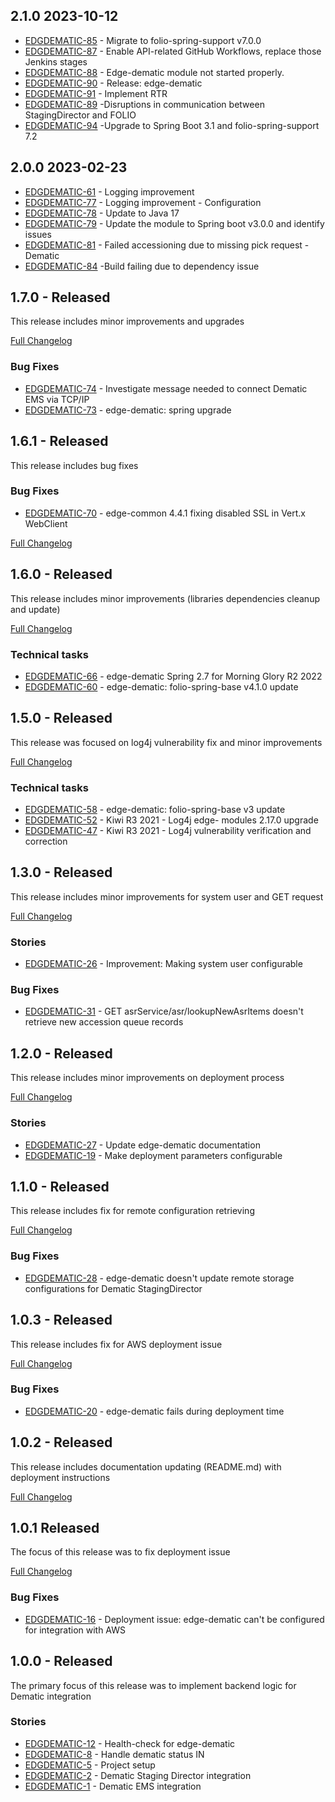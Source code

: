 ## 2.1.0 2023-10-12

* [EDGDEMATIC-85](https://issues.folio.org/browse/EDGDEMATIC-85) - Migrate to folio-spring-support v7.0.0
* [EDGDEMATIC-87](https://issues.folio.org/browse/EDGDEMATIC-87) - Enable API-related GitHub Workflows, replace those Jenkins stages
* [EDGDEMATIC-88](https://issues.folio.org/browse/EDGDEMATIC-88) - Edge-dematic module not started properly.
* [EDGDEMATIC-90](https://issues.folio.org/browse/EDGDEMATIC-90) - Release: edge-dematic
* [EDGDEMATIC-91](https://issues.folio.org/browse/EDGDEMATIC-91) - Implement RTR
* [EDGDEMATIC-89](https://issues.folio.org/browse/EDGDEMATIC-89) -Disruptions in communication between StagingDirector and FOLIO
* [EDGDEMATIC-94](https://issues.folio.org/browse/EDGDEMATIC-94) -Upgrade to Spring Boot 3.1 and folio-spring-support 7.2

## 2.0.0 2023-02-23

* [EDGDEMATIC-61](https://issues.folio.org/browse/EDGDEMATIC-61) - Logging improvement
* [EDGDEMATIC-77](https://issues.folio.org/browse/EDGDEMATIC-77) - Logging improvement - Configuration
* [EDGDEMATIC-78](https://issues.folio.org/browse/EDGDEMATIC-78) - Update to Java 17
* [EDGDEMATIC-79](https://issues.folio.org/browse/EDGDEMATIC-79) - Update the module to Spring boot v3.0.0 and identify issues
* [EDGDEMATIC-81](https://issues.folio.org/browse/EDGDEMATIC-81) - Failed accessioning due to missing pick request - Dematic
* [EDGDEMATIC-84](https://issues.folio.org/browse/EDGDEMATIC-84) -Build failing due to dependency issue


## 1.7.0 - Released
This release includes minor improvements and upgrades

[Full Changelog](https://github.com/folio-org/edge-dematic/compare/v1.6.1...v1.7.0)

### Bug Fixes
* [EDGDEMATIC-74](https://issues.folio.org/browse/EDGDEMATIC-74) - Investigate message needed to connect Dematic EMS via TCP/IP
* [EDGDEMATIC-73](https://issues.folio.org/browse/EDGDEMATIC-73) - edge-dematic: spring upgrade

## 1.6.1 - Released
This release includes bug fixes

### Bug Fixes
* [EDGDEMATIC-70](https://issues.folio.org/browse/EDGDEMATIC-70) - edge-common 4.4.1 fixing disabled SSL in Vert.x WebClient

[Full Changelog](https://github.com/folio-org/edge-dematic/compare/v1.6.0...v1.6.1)

## 1.6.0 - Released
This release includes minor improvements (libraries dependencies cleanup and update)

[Full Changelog](https://github.com/folio-org/edge-dematic/compare/v1.5.0...v1.6.0)

### Technical tasks
* [EDGDEMATIC-66](https://issues.folio.org/browse/EDGDEMATIC-66) - edge-dematic Spring 2.7 for Morning Glory R2 2022
* [EDGDEMATIC-60](https://issues.folio.org/browse/EDGDEMATIC-60) - edge-dematic: folio-spring-base v4.1.0 update

## 1.5.0 - Released
This release was focused on log4j vulnerability fix and minor improvements

[Full Changelog](https://github.com/folio-org/edge-dematic/compare/v1.3.0...v1.5.0)

### Technical tasks
* [EDGDEMATIC-58](https://issues.folio.org/browse/EDGDEMATIC-58) - edge-dematic: folio-spring-base v3 update
* [EDGDEMATIC-52](https://issues.folio.org/browse/EDGDEMATIC-52) - Kiwi R3 2021 - Log4j edge- modules 2.17.0 upgrade
* [EDGDEMATIC-47](https://issues.folio.org/browse/EDGDEMATIC-47) - Kiwi R3 2021 - Log4j vulnerability verification and correction

## 1.3.0 - Released
This release includes minor improvements for system user and GET request

[Full Changelog](https://github.com/folio-org/edge-dematic/compare/v1.2.0...v1.3.0)

### Stories
* [EDGDEMATIC-26](https://issues.folio.org/browse/EDGDEMATIC-26) - Improvement: Making system user configurable

### Bug Fixes
* [EDGDEMATIC-31](https://issues.folio.org/browse/EDGDEMATIC-31) - GET asrService/asr/lookupNewAsrItems doesn't retrieve new accession queue records


## 1.2.0 - Released
This release includes minor improvements on deployment process

[Full Changelog](https://github.com/folio-org/edge-dematic/compare/v1.1.0...v1.2.0)

### Stories
* [EDGDEMATIC-27](https://issues.folio.org/browse/EDGDEMATIC-27) - Update edge-dematic documentation
* [EDGDEMATIC-19](https://issues.folio.org/browse/EDGDEMATIC-19) - Make deployment parameters configurable

## 1.1.0 - Released
This release includes fix for remote configuration retrieving

[Full Changelog](https://github.com/folio-org/edge-dematic/compare/v1.0.3...v1.1.0)

### Bug Fixes
* [EDGDEMATIC-28](https://issues.folio.org/browse/EDGDEMATIC-28) - edge-dematic doesn't update remote storage configurations for Dematic StagingDirector

## 1.0.3 - Released
This release includes fix for AWS deployment issue

[Full Changelog](https://github.com/folio-org/edge-dematic/compare/v1.0.2...v1.0.3)

### Bug Fixes
* [EDGDEMATIC-20](https://issues.folio.org/browse/EDGDEMATIC-20) - edge-dematic fails during deployment time

## 1.0.2 - Released
This release includes documentation updating (README.md) with deployment instructions

[Full Changelog](https://github.com/folio-org/edge-dematic/compare/v1.0.1...v1.0.2)

## 1.0.1 Released
The focus of this release was to fix deployment issue

[Full Changelog](https://github.com/folio-org/edge-dematic/compare/v1.0.0...v1.0.1)

### Bug Fixes
* [EDGDEMATIC-16](https://issues.folio.org/browse/EDGDEMATIC-16) - Deployment issue: edge-dematic can't be configured for integration with AWS

## 1.0.0 - Released

The primary focus of this release was to implement backend logic for Dematic integration

### Stories
* [EDGDEMATIC-12](https://issues.folio.org/browse/EDGDEMATIC-12) - Health-check for edge-dematic 
* [EDGDEMATIC-8](https://issues.folio.org/browse/EDGDEMATIC-8) - Handle dematic status IN
* [EDGDEMATIC-5](https://issues.folio.org/browse/EDGDEMATIC-5) - Project setup 
* [EDGDEMATIC-2](https://issues.folio.org/browse/EDGDEMATIC-2) - Dematic Staging Director integration
* [EDGDEMATIC-1](https://issues.folio.org/browse/EDGDEMATIC-1) - Dematic EMS integration

